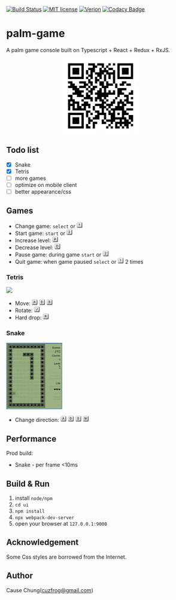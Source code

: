 [![Build Status](https://travis-ci.org/cuzfrog/palm-game.svg?branch=master)](https://travis-ci.org/cuzfrog/palm-game)
[![MIT license](http://img.shields.io/badge/license-MIT-brightgreen.svg)](http://opensource.org/licenses/MIT)
[![Verion](https://img.shields.io/badge/dynamic/json.svg?color=informational&label=UI-version&query=%24.version&url=https%3A%2F%2Fraw.githubusercontent.com%2Fcuzfrog%2Fpalm-game%2Fmaster%2Fui%2Fpackage.json)](./ui/package.json)
[![Codacy Badge](https://api.codacy.com/project/badge/Grade/82590dbed2e848e9aecc381d7cf054fb)](https://www.codacy.com/app/cuzfrog1/palm-game?utm_source=github.com&amp;utm_medium=referral&amp;utm_content=cuzfrog/palm-game&amp;utm_campaign=Badge_Grade)
# palm-game
A palm game console built on Typescript + React + Redux + RxJS.

<p align="center"><img src="./doc/QR_code.png"></p>

## Todo list

- [x] Snake
- [x] Tetris
- [ ] more games
- [ ] optimize on mobile client
- [ ] better appearance/css

## Games

* Change game: `select` or <img src="./doc/keyboard/1.png" width="16" height="16">
* Start game: `start` or <img src="./doc/keyboard/2.png" width="16" height="16">
* Increase level: <img src="./doc/keyboard/A.png" width="16" height="16">
* Decrease level: <img src="./doc/keyboard/D.png" width="16" height="16">
* Pause game: during game `start` or <img src="./doc/keyboard/2.png" width="16" height="16">
* Quit game: when game paused `select` or <img src="./doc/keyboard/1.png" width="16" height="16"> 2 times

### Tetris
<img src="./doc/tetris-capture.gif" width=150>

* Move: <img src="./doc/keyboard/A.png" width="16" height="16"> <img src="./doc/keyboard/D.png" width="16" height="16"> <img src="./doc/keyboard/S.png" width="16" height="16">
* Rotate: <img src="./doc/keyboard/J.png" width="16" height="16">
* Hard drop: <img src="./doc/keyboard/K.png" width="16" height="16">

### Snake
<img src="./doc/snake-capture.gif" width=150>

* Change direction: <img src="./doc/keyboard/A.png" width="16" height="16"> <img src="./doc/keyboard/D.png" width="16" height="16"> <img src="./doc/keyboard/S.png" width="16" height="16"> <img src="./doc/keyboard/W.png" width="16" height="16">

## Performance

Prod build:
* Snake - per frame <10ms 

## Build & Run

1. install `node/npm`
2. `cd ui`
3. `npm install`
4. `npx webpack-dev-server`
5. open your browser at `127.0.0.1:9000`

## Acknowledgement

Some Css styles are borrowed from the Internet.

## Author

Cause Chung(cuzfrog@gmail.com)
